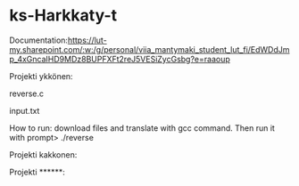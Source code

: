 # ks-Harkkaty-t

Documentation:https://lut-my.sharepoint.com/:w:/g/personal/viia_mantymaki_student_lut_fi/EdWDdJmp_4xGncaIHD9MDz8BUPFXFt2reJ5VESiZycGsbg?e=raaoup

Projekti ykkönen:

reverse.c

input.txt

How to run:
download files and translate with gcc command.
Then run it with prompt> ./reverse

Projekti kakkonen:



Projekti ******:
